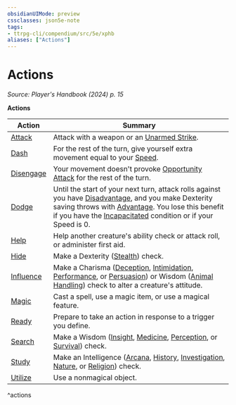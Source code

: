 ```yaml
---
obsidianUIMode: preview
cssclasses: json5e-note
tags:
- ttrpg-cli/compendium/src/5e/xphb
aliases: ["Actions"]
---
```

# Actions
*Source: Player's Handbook (2024) p. 15* 

**Actions**

| Action | Summary |
|--------|---------|
| [Attack](actions.md#Attack) | Attack with a weapon or an [Unarmed Strike](unarmed-strike-xphb.md). |
| [Dash](actions.md#Dash) | For the rest of the turn, give yourself extra movement equal to your [Speed](speed-xphb.md). |
| [Disengage](actions.md#Disengage) | Your movement doesn't provoke [Opportunity Attack](actions.md#Opportunity%20Attack) for the rest of the turn. |
| [Dodge](actions.md#Dodge) | Until the start of your next turn, attack rolls against you have [Disadvantage](disadvantage-xphb.md), and you make Dexterity saving throws with [Advantage](advantage-xphb.md). You lose this benefit if you have the [Incapacitated](conditions.md#Incapacitated) condition or if your Speed is 0. |
| [Help](actions.md#Help) | Help another creature's ability check or attack roll, or administer first aid. |
| [Hide](actions.md#Hide) | Make a Dexterity ([Stealth](skills.md#Stealth)) check. |
| [Influence](actions.md#Influence) | Make a Charisma ([Deception](skills.md#Deception), [Intimidation](skills.md#Intimidation), [Performance](skills.md#Performance), or [Persuasion](skills.md#Persuasion)) or Wisdom ([Animal Handling](skills.md#Animal%20Handling)) check to alter a creature's attitude. |
| [Magic](actions.md#Magic) | Cast a spell, use a magic item, or use a magical feature. |
| [Ready](actions.md#Ready) | Prepare to take an action in response to a trigger you define. |
| [Search](actions.md#Search) | Make a Wisdom ([Insight](skills.md#Insight), [Medicine](skills.md#Medicine), [Perception](skills.md#Perception), or [Survival](skills.md#Survival)) check. |
| [Study](actions.md#Study) | Make an Intelligence ([Arcana](skills.md#Arcana), [History](skills.md#History), [Investigation](skills.md#Investigation), [Nature](skills.md#Nature), or [Religion](skills.md#Religion)) check. |
| [Utilize](actions.md#Utilize) | Use a nonmagical object. |
^actions